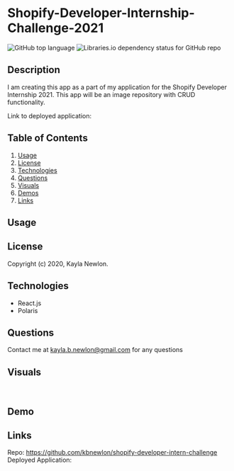 # Shopify-Developer-Internship-Challenge-2021



![GitHub top language](https://img.shields.io/github/languages/top/kbnewlon/shopify-developer-intern-challenge) ![Libraries.io dependency status for GitHub repo](https://img.shields.io/badge/license-MIT_License-yellowgreen)

## Description
I am creating this app as a part of my application for the Shopify Developer Internship 2021. This app will be an image repository with CRUD functionality.


Link to deployed application: 

## **Table of Contents**

1. [Usage](#usage)
2. [License](#license)
3. [Technologies](#technologies)
4. [Questions](#questions)
5. [Visuals](#visuals)
6. [Demos](#demos)
7. [Links](#links)


## **Usage**

 


## **License**
Copyright (c) 2020, Kayla Newlon. 



## **Technologies**
* React.js
* Polaris

## **Questions**
Contact me at kayla.b.newlon@gmail.com for any questions 

## **Visuals**
![]()
![]()
![]()
![]()

## **Demo**



## **Links**
Repo: https://github.com/kbnewlon/shopify-developer-intern-challenge
<br>Deployed Application: 
